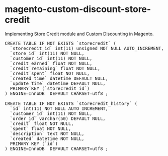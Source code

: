 # magento-custom-discount-store-credit
Implementing Store Credit module and Custom Discounting in Magento.

<pre>CREATE TABLE IF NOT EXISTS `storecredit` (
  `storecredit_id` int(11) unsigned NOT NULL AUTO_INCREMENT,
  `store_id` int(11) NOT NULL,
  `customer_id` int(11) NOT NULL,
  `credit_earned` float NOT NULL,
  `credit_remaining` float NOT NULL,
  `credit_spent` float NOT NULL,
  `created_time` datetime DEFAULT NULL,
  `update_time` datetime DEFAULT NULL,
  PRIMARY KEY (`storecredit_id`)
) ENGINE=InnoDB  DEFAULT CHARSET=utf8 ;

CREATE TABLE IF NOT EXISTS `storecredit_history` (
  `id` int(11) NOT NULL AUTO_INCREMENT,
  `customer_id` int(11) NOT NULL,
  `order_id` varchar(50) DEFAULT NULL,
  `credit` float NOT NULL,
  `spent` float NOT NULL,
  `description` text NOT NULL,
  `created` datetime NOT NULL,
  PRIMARY KEY (`id`)
) ENGINE=InnoDB  DEFAULT CHARSET=utf8 ;</pre>
